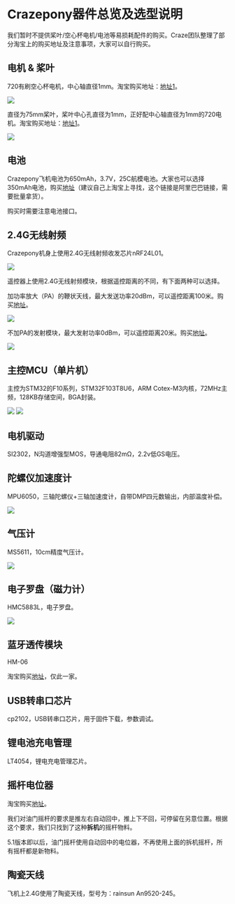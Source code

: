 
#  Crazepony器件总览及选型说明


我们暂时不提供桨叶/空心杯电机/电池等易损耗配件的购买。Craze团队整理了部分淘宝上的购买地址及注意事项，大家可以自行购买。

## 电机 & 桨叶

720有刷空心杯电机，中心轴直径1mm。淘宝购买地址：[地址1](http://item.taobao.com/item.htm?ut_sk=1.U5nfk/5pPyADAHT9gIoKBhWX_21380790_1416310719.Copy.ShareSceneItemDetail&id=41176268103)。

![](/assets/img/motor-720.jpg)

直径为75mm桨叶，桨叶中心孔直径为1mm，正好配中心轴直径为1mm的720电机。淘宝购买地址：[地址1](http://item.taobao.com/item.htm?spm=a230r.1.0.0.ZZNieR&id=35723782642&ns=1&abbucket=7#detail)。

![](/assets/img/prop-75.png)

## 电池
Crazepony飞机电池为650mAh，3.7V，25C航模电池。大家也可以选择350mAh电池，购买[地址](http://detail.1688.com/offer/1234287135.html)（建议自己上淘宝上寻找，这个链接是阿里巴巴链接，需要批量拿货）。

购买时需要注意电池接口。

## 2.4G无线射频
Crazepony机身上使用2.4G无线射频收发芯片nRF24L01。

![](/assets/img/nRF24L01-ic.jpg)

遥控器上使用2.4G无线射频模块，根据遥控距离的不同，有下面两种可以选择。

加功率放大（PA）的鞭状天线，最大发送功率20dBm，可以遥控距离100米。购买[地址](http://detail.tmall.com/item.htm?spm=a230r.1.14.1.6SuQ2w&id=40504364189&ad_id=&am_id=&cm_id=140105335569ed55e27b&pm_id=&abbucket=13)。

![](/assets/img/rm-ctrl-8.jpg)

不加PA的发射模块，最大发射功率0dBm，可以遥控距离20米。购买[地址](http://detail.tmall.com/item.htm?spm=a230r.1.14.1.qbCmu0&id=41587731684&ad_id=&am_id=&cm_id=140105335569ed55e27b&pm_id=&abbucket=13)。

![](/assets/img/rm-ctrl-7.jpg)

## 主控MCU（单片机）
主控为STM32的F10系列，STM32F103T8U6，ARM Cotex-M3内核，72MHz主频，128KB存储空间，BGA封装。

![](/assets/img/stm32-ic.jpg)
![](/assets/img/stm32-ic-back.jpg)

## 电机驱动
SI2302，N沟道增强型MOS，导通电阻82mΩ，2.2v低GS电压。

## 陀螺仪加速度计
MPU6050，三轴陀螺仪+三轴加速度计，自带DMP四元数输出，内部温度补偿。

![](/assets/img/mpu-6050-ic.jpg)

## 气压计
MS5611，10cm精度气压计。

![](/assets/img/ms5611.jpg)

## 电子罗盘（磁力计）
HMC5883L，电子罗盘。

![](/assets/img/HMC5883L-ic.jpg)

## 蓝牙透传模块
HM-06

淘宝购买[地址](http://item.taobao.com/item.htm?spm=a230r.1.14.1.xYrzTD&id=17278839073&ns=1&_u=j1omdar17efa#detail)，仅此一家。

## USB转串口芯片
cp2102，USB转串口芯片，用于固件下载，参数调试。

## 锂电池充电管理
LT4054，锂电充电管理芯片。


## 摇杆电位器
淘宝购买[地址](http://item.taobao.com/item.htm?spm=a1z09.2.9.163.18Dk2I&id=38490983640&_u=m205fe4p579e)。

我们对油门摇杆的要求是推左右自动回中，推上下不回，可停留在另意位置。根据这个要求，我们只找到了这种**拆机**的摇杆物料。

5.1版本即以后，油门摇杆使用自动回中的电位器，不再使用上面的拆机摇杆，所有摇杆都是新物料。

## 陶瓷天线
飞机上2.4G使用了陶瓷天线，型号为：rainsun An9520-245。
